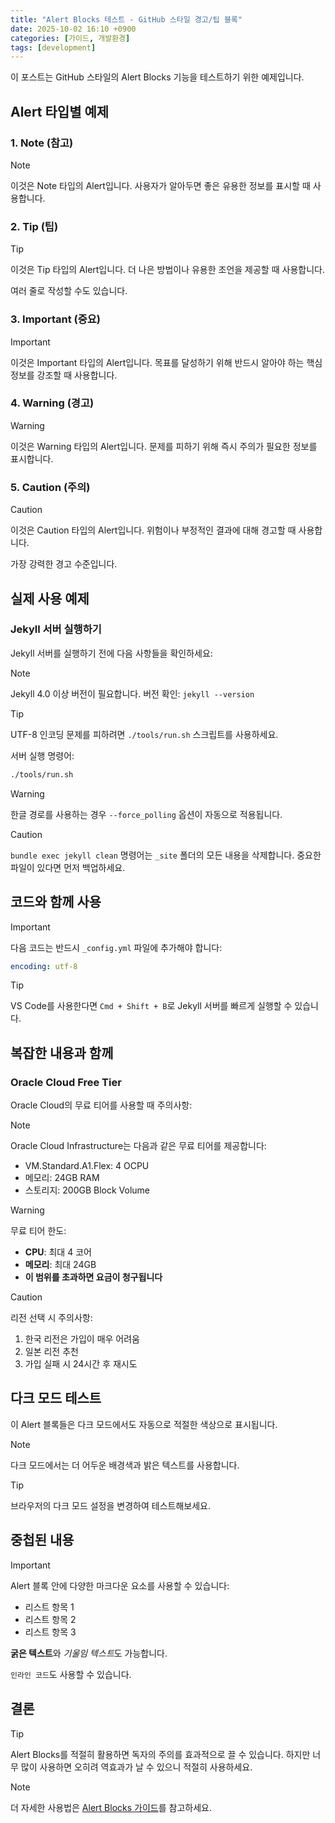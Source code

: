 ```yaml
---
title: "Alert Blocks 테스트 - GitHub 스타일 경고/팁 블록"
date: 2025-10-02 16:10 +0900
categories: [가이드, 개발환경]
tags: [development]
---
```


이 포스트는 GitHub 스타일의 Alert Blocks 기능을 테스트하기 위한 예제입니다.

## Alert 타입별 예제

### 1. Note (참고)

> [!NOTE]
> 이것은 Note 타입의 Alert입니다. 사용자가 알아두면 좋은 유용한 정보를 표시할 때 사용합니다.

### 2. Tip (팁)

> [!TIP]
> 이것은 Tip 타입의 Alert입니다. 더 나은 방법이나 유용한 조언을 제공할 때 사용합니다.
> 
> 여러 줄로 작성할 수도 있습니다.

### 3. Important (중요)

> [!IMPORTANT]
> 이것은 Important 타입의 Alert입니다. 
> 목표를 달성하기 위해 반드시 알아야 하는 핵심 정보를 강조할 때 사용합니다.

### 4. Warning (경고)

> [!WARNING]
> 이것은 Warning 타입의 Alert입니다.
> 문제를 피하기 위해 즉시 주의가 필요한 정보를 표시합니다.

### 5. Caution (주의)

> [!CAUTION]
> 이것은 Caution 타입의 Alert입니다.
> 위험이나 부정적인 결과에 대해 경고할 때 사용합니다.
> 
> 가장 강력한 경고 수준입니다.

## 실제 사용 예제

### Jekyll 서버 실행하기

Jekyll 서버를 실행하기 전에 다음 사항들을 확인하세요:

> [!NOTE]
> Jekyll 4.0 이상 버전이 필요합니다. 버전 확인: `jekyll --version`

> [!TIP]
> UTF-8 인코딩 문제를 피하려면 `./tools/run.sh` 스크립트를 사용하세요.

서버 실행 명령어:

<!-- filename: terminal -->
```bash
./tools/run.sh
```

> [!WARNING]
> 한글 경로를 사용하는 경우 `--force_polling` 옵션이 자동으로 적용됩니다.

> [!CAUTION]
> `bundle exec jekyll clean` 명령어는 `_site` 폴더의 모든 내용을 삭제합니다.
> 중요한 파일이 있다면 먼저 백업하세요.

## 코드와 함께 사용

> [!IMPORTANT]
> 다음 코드는 반드시 `_config.yml` 파일에 추가해야 합니다:
> 
> ```yaml
> encoding: utf-8
> ```

> [!TIP]
> VS Code를 사용한다면 `Cmd + Shift + B`로 Jekyll 서버를 빠르게 실행할 수 있습니다.

## 복잡한 내용과 함께

### Oracle Cloud Free Tier

Oracle Cloud의 무료 티어를 사용할 때 주의사항:

> [!NOTE]
> Oracle Cloud Infrastructure는 다음과 같은 무료 티어를 제공합니다:
> - VM.Standard.A1.Flex: 4 OCPU
> - 메모리: 24GB RAM
> - 스토리지: 200GB Block Volume

> [!WARNING]
> 무료 티어 한도:
> - **CPU**: 최대 4 코어
> - **메모리**: 최대 24GB
> - **이 범위를 초과하면 요금이 청구됩니다**

> [!CAUTION]
> 리전 선택 시 주의사항:
> 
> 1. 한국 리전은 가입이 매우 어려움
> 2. 일본 리전 추천
> 3. 가입 실패 시 24시간 후 재시도

## 다크 모드 테스트

이 Alert 블록들은 다크 모드에서도 자동으로 적절한 색상으로 표시됩니다.

> [!NOTE]
> 다크 모드에서는 더 어두운 배경색과 밝은 텍스트를 사용합니다.

> [!TIP]
> 브라우저의 다크 모드 설정을 변경하여 테스트해보세요.

## 중첩된 내용

> [!IMPORTANT]
> Alert 블록 안에 다양한 마크다운 요소를 사용할 수 있습니다:
> 
> - 리스트 항목 1
> - 리스트 항목 2
> - 리스트 항목 3
> 
> **굵은 텍스트**와 *기울임 텍스트*도 가능합니다.
> 
> `인라인 코드`도 사용할 수 있습니다.

## 결론

> [!TIP]
> Alert Blocks를 적절히 활용하면 독자의 주의를 효과적으로 끌 수 있습니다.
> 하지만 너무 많이 사용하면 오히려 역효과가 날 수 있으니 적절히 사용하세요.

> [!NOTE]
> 더 자세한 사용법은 [Alert Blocks 가이드](/docs/ALERT_BLOCKS_GUIDE.md)를 참고하세요.
